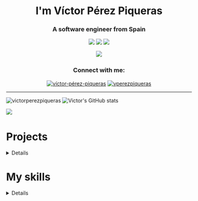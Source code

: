 <h1 align="center">I'm Víctor Pérez Piqueras</h1>
<h3 align="center">A software engineer from Spain</h3>


<p align="center">
        <img src="https://img.shields.io/static/v1?label=status&message=working&color=orange&logo=Angular">
        <img src="https://img.shields.io/static/v1?label=coffee&message=98%&color=success&logo=CoffeeScript">
        <img src="https://wakatime.com/badge/user/4df54159-9e00-499f-af2b-ba8419be0f68.svg?logo=appveyor">
</p>

<p align="center">
       <a href="https://www.scrum.org/user/746391" target="_blank"><img src="https://static.scrum.org/web/open-badges/psmi.png" height="70"></a>
</p>

        
<h3 align="center">Connect with me:</h3>
<p align="center">
        <a href="https://linkedin.com/in/víctor-pérez-piqueras" target="blank"><img align="center"
                        src="https://cdn.jsdelivr.net/npm/simple-icons@3.0.1/icons/linkedin.svg"
                        alt="víctor-pérez-piqueras" height="30" width="40" /></a>
        <a href="https://twitter.com/vperezpiqueras" target="blank"><img align="center"
                        src="https://cdn.jsdelivr.net/npm/simple-icons@3.0.1/icons/twitter.svg"
                        alt="vperezpiqueras" height="30" width="40" /></a>
</p>

---
    
<img align="top" height="195"
                src="https://github-readme-stats.vercel.app/api/top-langs?username=victorperezpiqueras&show_icons=true&locale=en&layout=compact&theme=vue"
                alt="victorperezpiqueras" /> ![Victor's GitHub stats](https://github-readme-stats.vercel.app/api?username=victorperezpiqueras&show_icons=true&theme=vue)

<!--- &hide=c%2B%2B,c --->

[![](https://github-readme-stats.vercel.app/api/wakatime?username=victorperezpiqueras&layout=compact&theme=vue&v=2)](https://github.com/anuraghazra/github-readme-stats)

# Projects 

<details>
<summary>Details</summary>
        
## Web Apps

- [bombergame](https://github.com/victorperezpiqueras/bombergame)<a
        href="https://developer.mozilla.org/en-US/docs/Web/JavaScript" target="_blank"> <img
                src="https://upload.vectorlogo.zone/logos/javascript/images/239ec8a4-163e-4792-83b6-3f6d96911757.svg"
                alt="javascript" width="40" height="40" /> </a><a href="https://getbootstrap.com/" target="_blank"> <img
                src="https://github.com/devicons/devicon/blob/master/icons/bootstrap/bootstrap-plain-wordmark.svg"
                alt="c" width="40" height="40" /> </a><a href="https://nodejs.org" target="_blank"> <img
                src="https://www.vectorlogo.zone/logos/nodejs/nodejs-ar21.svg"
                alt="nodejs" height="40" /> </a><a href="https://expressjs.com" target="_blank"> <img
                src="https://www.vectorlogo.zone/logos/expressjs/expressjs-ar21.svg"
                alt="express" height="30" /> </a><a href="https://www.mongodb.com/" target="_blank"> <img
                src="https://www.vectorlogo.zone/logos/mongodb/mongodb-ar21.svg"
                alt="mongodb" height="40" /> </a><a href="https://travis-ci.org" target="_blank"> <img
                        src="https://www.vectorlogo.zone/logos/travis-ci/travis-ci-icon.svg" alt="travisci"
                        width="40" height="40" />
        </a><a href="https://heroku.com" target="_blank"> <img
                src="https://www.vectorlogo.zone/logos/heroku/heroku-icon.svg" alt="heroku" width="40"
                height="40" /></a>

- [Funkoshop](https://github.com/victorperezpiqueras/Funkoshop)<a
        href="https://developer.mozilla.org/en-US/docs/Web/JavaScript" target="_blank"> <img
                src="https://upload.vectorlogo.zone/logos/javascript/images/239ec8a4-163e-4792-83b6-3f6d96911757.svg"
                alt="javascript" width="40" height="40" /> </a><a href="https://getbootstrap.com/" target="_blank"> <img
                src="https://github.com/devicons/devicon/blob/master/icons/bootstrap/bootstrap-plain-wordmark.svg"
                alt="c" width="40" height="40" /> </a><a href="https://handlebarsjs.com/" target="_blank"> <img
                src="https://github.com/devicons/devicon/blob/master/icons/handlebars/handlebars-original-wordmark.svg"
                alt="handlebars" width="40" height="40" /><a href="https://nodejs.org" target="_blank"> <img
                        src="https://www.vectorlogo.zone/logos/nodejs/nodejs-ar21.svg"
                        alt="nodejs" height="40" /> </a><a href="https://expressjs.com" target="_blank"> <img
                        src="https://www.vectorlogo.zone/logos/expressjs/expressjs-ar21.svg"
                        alt="express" height="30" /> </a><a href="https://www.mongodb.com/" target="_blank">
                <img src="https://www.vectorlogo.zone/logos/mongodb/mongodb-ar21.svg"
                        alt="mongodb" height="40" /> </a><a href="https://heroku.com" target="_blank"> <img
                        src="https://www.vectorlogo.zone/logos/heroku/heroku-icon.svg" alt="heroku" width="40"
                        height="40" /></a>

- [PictoTrainer](https://github.com/victorperezpiqueras/PictoTrainer)<a href="https://angular.io"
        target="_blank"> <img
                src="https://www.vectorlogo.zone/logos/angular/angular-icon.svg"
                alt="angularjs" width="40" height="40" /> </a><a href="https://nodejs.org" target="_blank"> <img
                src="https://www.vectorlogo.zone/logos/nodejs/nodejs-ar21.svg"
                alt="nodejs" height="40" /> </a><a href="https://expressjs.com" target="_blank"> <img
                src="https://www.vectorlogo.zone/logos/expressjs/expressjs-ar21.svg"
                alt="express" height="30" /> </a><a href="https://www.mysql.com/" target="_blank">
        <img src="https://www.vectorlogo.zone/logos/mysql/mysql-ar21.svg"
                alt="mysql" height="40" /> </a><a href="https://heroku.com" target="_blank"> <img
                src="https://www.vectorlogo.zone/logos/heroku/heroku-icon.svg" alt="heroku" width="40"
                height="40" /></a>

## Bots

- [minecraft-discord-bot](https://github.com/victorperezpiqueras/minecraft-discord-bot)<a
        href="https://nodejs.org" target="_blank"> <img
                src="https://www.vectorlogo.zone/logos/nodejs/nodejs-ar21.svg"
                alt="nodejs" height="40" /> </a><a href="https://heroku.com" target="_blank"> <img
                src="https://www.vectorlogo.zone/logos/heroku/heroku-icon.svg" alt="heroku" width="40"
                height="40" /></a>


- [twitter_telegram_tracker_bot](https://github.com/victorperezpiqueras/twitter_telegram_tracker_bot)<a href="https://www.python.org"
        target="_blank"> <img
                src="https://www.vectorlogo.zone/logos/python/python-icon.svg"
                alt="python"  height="40" /> </a>

                
## Security and cryptography

- [enigma](https://github.com/victorperezpiqueras/enigma)<a href="https://www.java.com" target="_blank"> <img
                src="https://www.vectorlogo.zone/logos/java/java-vertical.svg"
                alt="java" width="40"  /> </a>

- [diffie-hellman](https://github.com/victorperezpiqueras/diffie-hellman)<a href="https://www.python.org"
        target="_blank"> <img
                src="https://www.vectorlogo.zone/logos/python/python-icon.svg"
                alt="python"  height="40" /> </a>

## Virtual and Augmented Reality

- [raytracing](https://github.com/victorperezpiqueras/raytracing)<a href="https://www.w3schools.com/cpp/"
        target="_blank"> <img
                src="https://cdn.worldvectorlogo.com/logos/c.svg"
                alt="cplusplus" height="40" /> </a><a href="https://visualstudio.microsoft.com"
        target="_blank"> <img
                src="https://github.com/devicons/devicon/blob/master/icons/visualstudio/visualstudio-plain.svg"
                alt="visualstudio" height="40" /> </a>
                
- [FuseButton](https://github.com/victorperezpiqueras/FuseButton)<a href="https://unrealengine.com/" target="_blank"> <img
                        src="https://raw.githubusercontent.com/kenangundogan/fontisto/036b7eca71aab1bef8e6a0518f7329f13ed62f6b/icons/svg/brand/unreal-engine.svg"
                        alt="unreal" width="30" height="30" /> </a>
                        
- [VIVE_WorldInMiniature](https://github.com/victorperezpiqueras/VIVE_WorldInMiniature)<a href="https://unrealengine.com/" target="_blank"> <img
                        src="https://raw.githubusercontent.com/kenangundogan/fontisto/036b7eca71aab1bef8e6a0518f7329f13ed62f6b/icons/svg/brand/unreal-engine.svg"
                        alt="unreal" width="30" height="30" /> </a>
                        
## Computer science

- [IntSys_A1-SearchSpace](https://github.com/victorperezpiqueras/IntSys_A1-SearchSpace)<a
        href="https://www.java.com" target="_blank"> <img
                src="https://www.vectorlogo.zone/logos/java/java-vertical.svg"
                alt="java" width="40" /> </a>

- [IntSys_A2-ReinforcementLearning](https://github.com/victorperezpiqueras/IntSys_A2-ReinforcementLearning)<a
        href="https://www.java.com" target="_blank"> <img
                src="https://www.vectorlogo.zone/logos/java/java-vertical.svg"
                alt="java" width="40" /> </a>

- [IntSys_A3-Metaheuristics](https://github.com/victorperezpiqueras/IntSys_A3-Metaheuristics)<a
        href="https://www.java.com" target="_blank"> <img
                src="https://www.vectorlogo.zone/logos/java/java-vertical.svg"
                alt="java" width="40" /> </a>

- [AAaD_A1-GreedyAlgorithm](https://github.com/victorperezpiqueras/AAaD_A1-GreedyAlgorithm)<a
        href="https://www.cprogramming.com/" target="_blank"> <img
                src="https://cdn.iconscout.com/icon/free/png-64/c-programming-569564.png" alt="c" 
                height="40" />
</a>

- [AAaD_A2-DynamicProgramming](https://github.com/victorperezpiqueras/AAaD_A2-DynamicProgramming)<a
        href="https://www.cprogramming.com/" target="_blank"> <img
                src="https://cdn.iconscout.com/icon/free/png-64/c-programming-569564.png" alt="c" 
                height="40" />
</a>

- [AAaD_A3-BacktrackingProgramming](https://github.com/victorperezpiqueras/AAaD_A3-BacktrackingProgramming)<a
        href="https://www.cprogramming.com/" target="_blank"> <img
                src="https://cdn.iconscout.com/icon/free/png-64/c-programming-569564.png" alt="c" 
                height="40" />
</a>

## Distributed computing

- [SDist_P2-Publish-Subscribe-EJB-JMS](https://github.com/victorperezpiqueras/SDist_P2-Publish-Subscribe-EJB-JMS)<a
        href="https://www.java.com" target="_blank"> <img
                src="https://www.vectorlogo.zone/logos/java/java-vertical.svg"
                alt="java" width="40"/> </a>

- [SDist_P4-Multienvio-no-ordenado-RMI](https://github.com/victorperezpiqueras/SDist_P4-Multienvio-no-ordenado-RMI)<a
        href="https://www.java.com" target="_blank"> <img
                src="https://www.vectorlogo.zone/logos/java/java-vertical.svg"
                alt="java" width="40" /> </a>

</details>
        
        
# My skills

<details>
<summary>Details</summary>
        
<p align="left">
        <h3 align="left">Programming Languages</h3>
        <a href="https://www.cprogramming.com/" target="_blank"> <img
                        src="https://cdn.iconscout.com/icon/free/png-64/c-programming-569564.png" alt="c"
                         height="40" />
        </a>
        <a href="https://www.w3schools.com/cpp/" target="_blank"> <img
                        src="https://cdn.worldvectorlogo.com/logos/c.svg"
                        alt="cplusplus" height="40" /> </a>
        <a href="https://www.w3schools.com/cs/" target="_blank"> <img
                        src="https://cdn.worldvectorlogo.com/logos/c--4.svg"
                        alt="csharp" height="40" /> </a>
        <a href="https://www.java.com" target="_blank"> <img
                        src="https://www.vectorlogo.zone/logos/java/java-vertical.svg"
                        alt="java" width="40" /> </a>
        <a href="https://developer.mozilla.org/en-US/docs/Web/JavaScript" target="_blank"> <img
                        src="https://upload.vectorlogo.zone/logos/javascript/images/239ec8a4-163e-4792-83b6-3f6d96911757.svg"
                        alt="javascript" width="40" height="40" /> </a>
        <a href="https://www.typescriptlang.org/" target="_blank"> <img
                        src="https://www.vectorlogo.zone/logos/typescriptlang/typescriptlang-icon.svg"
                        alt="typescript" height="40" /> </a>
        <a href="https://www.python.org" target="_blank"> <img
                        src="https://www.vectorlogo.zone/logos/python/python-icon.svg"
                        alt="python" height="40" /> </a>
        <h3 align="left">Frontend Development</h3>
        <a href="https://angular.io" target="_blank"> <img
                        src="https://www.vectorlogo.zone/logos/angular/angular-icon.svg"
                        alt="angularjs" width="40" height="40" /> </a>
        <a href="https://www.w3schools.com/css/" target="_blank"> <img
                        src="https://cdn.worldvectorlogo.com/logos/css3.svg"
                        alt="css3" height="40" /> </a>
        <a href="https://www.w3.org/html/" target="_blank"> <img
                        src="https://cdn.worldvectorlogo.com/logos/html5-1.svg"
                        alt="html5" height="40" /> </a>
        <h3 align="left">Backend Development</h3>
        <a href="https://nodejs.org" target="_blank"> <img
                        src="https://www.vectorlogo.zone/logos/nodejs/nodejs-ar21.svg"
                        alt="nodejs" height="40" /> </a>
        <a href="https://expressjs.com" target="_blank"> <img
                        src="https://www.vectorlogo.zone/logos/expressjs/expressjs-ar21.svg"
                        alt="express" height="40" /> </a>
        <h3 align="left">Databases</h3>
        <a href="https://www.mongodb.com/" target="_blank"> <img
                        src="https://www.vectorlogo.zone/logos/mongodb/mongodb-ar21.svg"
                        alt="mongodb" height="40" /> </a>
        <a href="https://www.mysql.com/" target="_blank"> <img
                        src="https://www.vectorlogo.zone/logos/mysql/mysql-ar21.svg"
                        alt="mysql" height="40" /> </a>
        <a href="https://www.oracle.com/" target="_blank"> <img
                        src="https://cdn.worldvectorlogo.com/logos/oracle-6.svg"
                        alt="oracle" height="10" /> </a>
        <a href="https://www.postgresql.org" target="_blank"> <img
                        src="https://cdn.worldvectorlogo.com/logos/postgresql.svg"
                        alt="postgresql" height="40" /> </a>
        <a href="https://www.sqlite.org/" target="_blank"> <img
                        src="https://www.vectorlogo.zone/logos/sqlite/sqlite-icon.svg" alt="sqlite" width="40"
                        height="40" /> </a>
     
<h3 align="left">Devops</h3>      
<a href="https://aws.amazon.com" target="_blank"> <img
                        src="https://cdn.worldvectorlogo.com/logos/aws-2.svg"
                        alt="aws" height="20" />
 </a>                      
<a href="https://travis-ci.org" target="_blank"> <img
                src="https://www.vectorlogo.zone/logos/travis-ci/travis-ci-icon.svg" alt="travisci"
                width="40" height="40" />
</a>
        <a href="https://heroku.com" target="_blank"> <img
                        src="https://www.vectorlogo.zone/logos/heroku/heroku-icon.svg" alt="heroku" width="40"
                        height="40" /> </a>
<h3 align="left">Others</h3>
<a href="https://flask.palletsprojects.com/" target="_blank">
        <img src="https://www.vectorlogo.zone/logos/pocoo_flask/pocoo_flask-icon.svg" alt="flask"
                width="40" height="40" />
</a>
<a href="https://www.mathworks.com/" target="_blank"> <img
                src="https://raw.githubusercontent.com/simple-icons/simple-icons/master/icons/mathworks.svg"
                alt="matlab" width="40" height="40" /> </a>
<a href="https://www.chartjs.org" target="_blank"> <img
                src="https://www.chartjs.org/media/logo-title.svg" alt="chartjs" width="40"
                height="40" /> </a>   
<a href="https://postman.com" target="_blank"> <img
                src="https://www.vectorlogo.zone/logos/getpostman/getpostman-icon.svg" alt="postman"
                width="40" height="40" />
</a>
<a href="https://unrealengine.com/" target="_blank"> <img
                src="https://raw.githubusercontent.com/kenangundogan/fontisto/036b7eca71aab1bef8e6a0518f7329f13ed62f6b/icons/svg/brand/unreal-engine.svg"
                alt="unreal" width="40" height="40" /> 
</a>
<a href="https://git-scm.com/" target="_blank"> <img
                src="https://www.vectorlogo.zone/logos/git-scm/git-scm-icon.svg" alt="git" width="40"
                height="40" /> 
</a>

</p>
</details>
